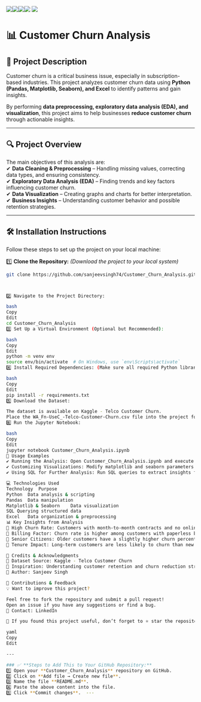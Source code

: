 <img src=https://img.shields.io/badge/build%20with-Numpy-darkyellow><img src="https://img.shields.io/badge/-Pandas-blue"><img src="https://img.shields.io/badge/Matplotlib-darkred"><img src="https://img.shields.io/badge/Seaborn-orange.svg">
<img src="https://img.shields.io/badge/domain-Telecome Sales-blueviolet.svg">


# 📊 Customer Churn Analysis  

## 📝 Project Description  
Customer churn is a critical business issue, especially in subscription-based industries. This project analyzes customer churn data using **Python (Pandas, Matplotlib, Seaborn), and Excel** to identify patterns and gain insights.  

By performing **data preprocessing, exploratory data analysis (EDA), and visualization**, this project aims to help businesses **reduce customer churn** through actionable insights.  

---

## 🔍 Project Overview  
The main objectives of this analysis are:  
✔ **Data Cleaning & Preprocessing** – Handling missing values, correcting data types, and ensuring consistency.  
✔ **Exploratory Data Analysis (EDA)** – Finding trends and key factors influencing customer churn.  
✔ **Data Visualization** – Creating graphs and charts for better interpretation.  
✔ **Business Insights** – Understanding customer behavior and possible retention strategies.  

---

## 🛠️ Installation Instructions  

Follow these steps to set up the project on your local machine:  

1️⃣ **Clone the Repository:** *(Download the project to your local system)*  
   ```bash
   git clone https://github.com/sanjeevsingh74/Customer_Churn_Analysis.git



2️⃣ Navigate to the Project Directory:

bash
Copy
Edit
cd Customer_Churn_Analysis
3️⃣ Set Up a Virtual Environment (Optional but Recommended):

bash
Copy
Edit
python -m venv env
source env/bin/activate  # On Windows, use `env\Scripts\activate`
4️⃣ Install Required Dependencies: (Make sure all required Python libraries are installed)

bash
Copy
Edit
pip install -r requirements.txt
5️⃣ Download the Dataset:

The dataset is available on Kaggle - Telco Customer Churn.
Place the WA_Fn-UseC_-Telco-Customer-Churn.csv file into the project folder.
6️⃣ Run the Jupyter Notebook:

bash
Copy
Edit
jupyter notebook Customer_Churn_Analysis.ipynb
🚀 Usage Examples
✔ Running the Analysis: Open Customer_Churn_Analysis.ipynb and execute all the cells step by step.
✔ Customizing Visualizations: Modify matplotlib and seaborn parameters to adjust plots.
✔ Using SQL for Further Analysis: Run SQL queries to extract insights from structured data.

💻 Technologies Used
Technology	Purpose
Python	Data analysis & scripting
Pandas	Data manipulation
Matplotlib & Seaborn	Data visualization
SQL	Querying structured data
Excel	Data organization & preprocessing
📊 Key Insights from Analysis
🔹 High Churn Rate: Customers with month-to-month contracts and no online security services are more likely to leave.
🔹 Billing Factor: Churn rate is higher among customers with paperless billing.
🔹 Senior Citizens: Older customers have a slightly higher churn percentage compared to younger customers.
🔹 Tenure Impact: Long-term customers are less likely to churn than new ones.

🙌 Credits & Acknowledgments
📌 Dataset Source: Kaggle - Telco Customer Churn
📌 Inspiration: Understanding customer retention and churn reduction strategies.
📌 Author: Sanjeev Singh

🤝 Contributions & Feedback
💡 Want to improve this project?

Feel free to fork the repository and submit a pull request!
Open an issue if you have any suggestions or find a bug.
📧 Contact: LinkedIn

🚀 If you found this project useful, don’t forget to ⭐ star the repository!

yaml
Copy
Edit

---

### ✅ **Steps to Add This to Your GitHub Repository:**  
1️⃣ Open your **Customer_Churn_Analysis** repository on GitHub.  
2️⃣ Click on **Add file → Create new file**.  
3️⃣ Name the file **README.md**.  
4️⃣ Paste the above content into the file.  
5️⃣ Click **Commit changes**.  ---

